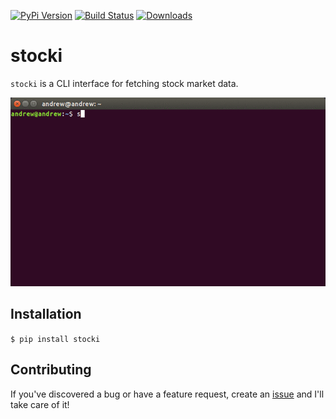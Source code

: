 [![PyPi Version](https://badge.fury.io/py/stocki.svg)](https://badge.fury.io/py/stocki)
[![Build Status](https://travis-ci.com/AndrewRPorter/stocki.svg?branch=master)](https://travis-ci.com/AndrewRPorter/stocki)
[![Downloads](http://pepy.tech/badge/stocki)](http://pepy.tech/count/stocki)

# stocki

`stocki` is a CLI interface for fetching stock market data.

![demo](assets/demo.gif)

## Installation

`$ pip install stocki`

## Contributing

If you've discovered a bug or have a feature request, create an [issue](https://github.com/andrewrporter/stocki/issues/new) and I'll take care of it!
